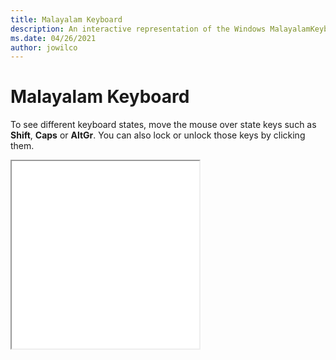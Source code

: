 ```yaml
---
title: Malayalam Keyboard
description: An interactive representation of the Windows MalayalamKeyboard. To see different keyboard states, click or move the mouse over the state keys.
ms.date: 04/26/2021
author: jowilco
---
```


# Malayalam Keyboard

To see different keyboard states, move the mouse over state keys such as **Shift**, **Caps** or **AltGr**. You can also lock or unlock those keys by clicking them.

<iframe src="kbdinmal.html" height="300"></iframe>
